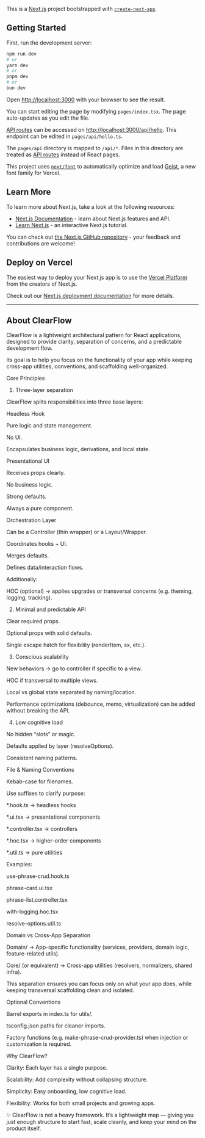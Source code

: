 This is a [Next.js](https://nextjs.org) project bootstrapped with [`create-next-app`](https://nextjs.org/docs/pages/api-reference/create-next-app).

## Getting Started

First, run the development server:

```bash
npm run dev
# or
yarn dev
# or
pnpm dev
# or
bun dev
```

Open [http://localhost:3000](http://localhost:3000) with your browser to see the result.

You can start editing the page by modifying `pages/index.tsx`. The page auto-updates as you edit the file.

[API routes](https://nextjs.org/docs/pages/building-your-application/routing/api-routes) can be accessed on [http://localhost:3000/api/hello](http://localhost:3000/api/hello). This endpoint can be edited in `pages/api/hello.ts`.

The `pages/api` directory is mapped to `/api/*`. Files in this directory are treated as [API routes](https://nextjs.org/docs/pages/building-your-application/routing/api-routes) instead of React pages.

This project uses [`next/font`](https://nextjs.org/docs/pages/building-your-application/optimizing/fonts) to automatically optimize and load [Geist](https://vercel.com/font), a new font family for Vercel.

## Learn More

To learn more about Next.js, take a look at the following resources:

- [Next.js Documentation](https://nextjs.org/docs) - learn about Next.js features and API.
- [Learn Next.js](https://nextjs.org/learn-pages-router) - an interactive Next.js tutorial.

You can check out [the Next.js GitHub repository](https://github.com/vercel/next.js) - your feedback and contributions are welcome!

## Deploy on Vercel

The easiest way to deploy your Next.js app is to use the [Vercel Platform](https://vercel.com/new?utm_medium=default-template&filter=next.js&utm_source=create-next-app&utm_campaign=create-next-app-readme) from the creators of Next.js.

Check out our [Next.js deployment documentation](https://nextjs.org/docs/pages/building-your-application/deploying) for more details.



***

## About ClearFlow

ClearFlow is a lightweight architectural pattern for React applications, designed to provide clarity, separation of concerns, and a predictable development flow.

Its goal is to help you focus on the functionality of your app while keeping cross-app utilities, conventions, and scaffolding well-organized.

Core Principles
1. Three-layer separation

ClearFlow splits responsibilities into three base layers:

Headless Hook

Pure logic and state management.

No UI.

Encapsulates business logic, derivations, and local state.

Presentational UI

Receives props clearly.

No business logic.

Strong defaults.

Always a pure component.

Orchestration Layer

Can be a Controller (thin wrapper) or a Layout/Wrapper.

Coordinates hooks + UI.

Merges defaults.

Defines data/interaction flows.

Additionally:

HOC (optional) → applies upgrades or transversal concerns (e.g. theming, logging, tracking).

2. Minimal and predictable API

Clear required props.

Optional props with solid defaults.

Single escape hatch for flexibility (renderItem, sx, etc.).

3. Conscious scalability

New behaviors → go to controller if specific to a view.

HOC if transversal to multiple views.

Local vs global state separated by naming/location.

Performance optimizations (debounce, memo, virtualization) can be added without breaking the API.

4. Low cognitive load

No hidden “slots” or magic.

Defaults applied by layer (resolveOptions).

Consistent naming patterns.

File & Naming Conventions

Kebab-case for filenames.

Use suffixes to clarify purpose:

*.hook.ts → headless hooks

*.ui.tsx → presentational components

*.controller.tsx → controllers

*.hoc.tsx → higher-order components

*.util.ts → pure utilities

Examples:

use-phrase-crud.hook.ts

phrase-card.ui.tsx

phrase-list.controller.tsx

with-logging.hoc.tsx

resolve-options.util.ts

Domain vs Cross-App Separation

Domain/ → App-specific functionality (services, providers, domain logic, feature-related utils).

Core/ (or equivalent) → Cross-app utilities (resolvers, normalizers, shared infra).

This separation ensures you can focus only on what your app does, while keeping transversal scaffolding clean and isolated.

Optional Conventions

Barrel exports in index.ts for utils/.

tsconfig.json paths for cleaner imports.

Factory functions (e.g. make-phrase-crud-provider.ts) when injection or customization is required.

Why ClearFlow?

Clarity: Each layer has a single purpose.

Scalability: Add complexity without collapsing structure.

Simplicity: Easy onboarding, low cognitive load.

Flexibility: Works for both small projects and growing apps.

✨ ClearFlow is not a heavy framework. It’s a lightweight map — giving you just enough structure to start fast, scale cleanly, and keep your mind on the product itself.
